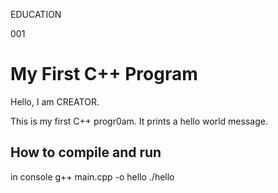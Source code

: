 EDUCATION

001
# My First C++ Program

Hello, I am CREATOR.

This is my first C++ progr0am. It prints a hello world message.

## How to compile and run

in console
g++ main.cpp -o hello
./hello